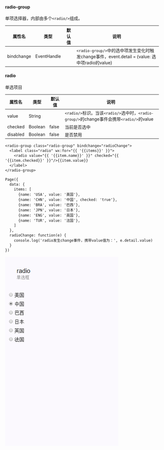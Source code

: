 #### radio-group

单项选择器，内部由多个`<radio/>`组成。

| 属性名 | 类型 | 默认值 | 说明 |
| --- | --- | --- | --- |
| bindchange | EventHandle |  | `<radio-group/>`中的选中项发生变化时触发change事件，event.detail = {value: 选中项radio的value} |

#### radio

单选项目

| 属性名 | 类型 | 默认值 | 说明 |
| --- | --- | --- | --- |
| value | String |  | `<radio/>`标识。当该`<radio/>`选中时，`<radio-group/>`的change事件会携带`<radio/>`的value |
| checked | Boolean | false | 当前是否选中 |
| disabled | Boolean | false | 是否禁用 |

```
<radio-group class="radio-group" bindchange="radioChange">
  <label class="radio" wx:for="{{ '{{items}}' }}">
    <radio value="{{ '{{item.name}}' }}" checked="{{ '{{item.checked}}' }}"/>{{item.value}}
  </label>
</radio-group>
```

```
Page({
  data: {
    items: [
      {name: 'USA', value: '美国'},
      {name: 'CHN', value: '中国', checked: 'true'},
      {name: 'BRA', value: '巴西'},
      {name: 'JPN', value: '日本'},
      {name: 'ENG', value: '英国'},
      {name: 'TUR', value: '法国'},
    ]
  },
  radioChange: function(e) {
    console.log('radio发生change事件，携带value值为：', e.detail.value)
  }
})
```

![](/image/pic/radio.png)

